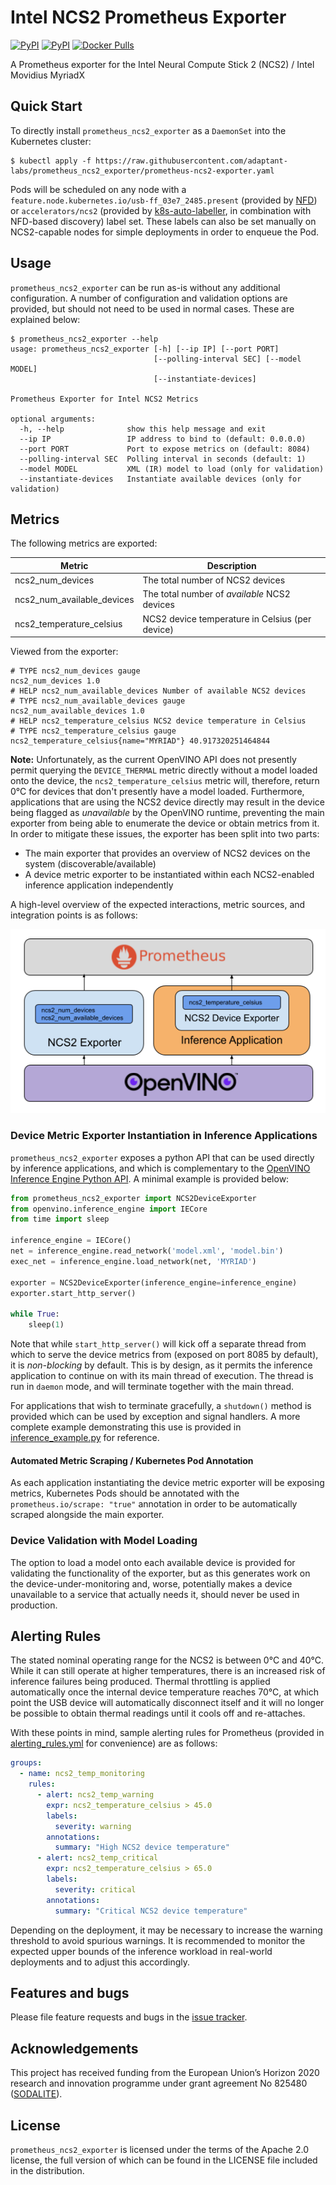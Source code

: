 # Intel NCS2 Prometheus Exporter

[![PyPI](https://img.shields.io/pypi/v/prometheus-ncs2-exporter.svg)](https://pypi.python.org/pypi/prometheus-ncs2-exporter)
[![PyPI](https://img.shields.io/pypi/pyversions/prometheus-ncs2-exporter.svg)](https://pypi.python.org/pypi/prometheus-ncs2-exporter)
[![Docker Pulls](https://img.shields.io/docker/pulls/adaptant/prometheus-ncs2-exporter.svg)](https://hub.docker.com/repository/docker/adaptant/prometheus-ncs2-exporter)

A Prometheus exporter for the Intel Neural Compute Stick 2 (NCS2) / Intel Movidius MyriadX

## Quick Start

To directly install `prometheus_ncs2_exporter` as a `DaemonSet` into the Kubernetes cluster:

```
$ kubectl apply -f https://raw.githubusercontent.com/adaptant-labs/prometheus_ncs2_exporter/prometheus-ncs2-exporter.yaml
```

Pods will be scheduled on any node with a `feature.node.kubernetes.io/usb-ff_03e7_2485.present` (provided by [NFD]) or
`accelerators/ncs2` (provided by [k8s-auto-labeller], in combination with NFD-based discovery) label set. These labels
can also be set manually on NCS2-capable nodes for simple deployments in order to enqueue the Pod.

[NFD]: https://github.com/kubernetes-sigs/node-feature-discovery
[k8s-auto-labeller]: https://github.com/adaptant-labs/k8s-auto-labeller

## Usage

`prometheus_ncs2_exporter` can be run as-is without any additional configuration. A number of configuration and
validation options are provided, but should not need to be used in normal cases. These are explained below:

```
$ prometheus_ncs2_exporter --help
usage: prometheus_ncs2_exporter [-h] [--ip IP] [--port PORT]
                                [--polling-interval SEC] [--model MODEL]
                                [--instantiate-devices]

Prometheus Exporter for Intel NCS2 Metrics

optional arguments:
  -h, --help              show this help message and exit
  --ip IP                 IP address to bind to (default: 0.0.0.0)
  --port PORT             Port to expose metrics on (default: 8084)
  --polling-interval SEC  Polling interval in seconds (default: 1)
  --model MODEL           XML (IR) model to load (only for validation)
  --instantiate-devices   Instantiate available devices (only for validation)
```

## Metrics

The following metrics are exported:

| Metric | Description |
|--------|-------------|
| ncs2_num_devices | The total number of NCS2 devices |
| ncs2_num_available_devices | The total number of *available* NCS2 devices |
| ncs2_temperature_celsius | NCS2 device temperature in Celsius (per device) |

Viewed from the exporter:

```
# TYPE ncs2_num_devices gauge
ncs2_num_devices 1.0
# HELP ncs2_num_available_devices Number of available NCS2 devices
# TYPE ncs2_num_available_devices gauge
ncs2_num_available_devices 1.0
# HELP ncs2_temperature_celsius NCS2 device temperature in Celsius
# TYPE ncs2_temperature_celsius gauge
ncs2_temperature_celsius{name="MYRIAD"} 40.917320251464844
```

**Note:** Unfortunately, as the current OpenVINO API does not presently permit querying the `DEVICE_THERMAL` metric
directly without a model loaded onto the device, the `ncs2_temperature_celsius` metric will, therefore, return 0°C for
devices that don't presently have a model loaded. Furthermore, applications that are using the NCS2 device directly
may result in the device being flagged as *unavailable* by the OpenVINO runtime, preventing the main exporter from
being able to enumerate the device or obtain metrics from it. In order to mitigate these issues, the exporter has been
split into two parts:

- The main exporter that provides an overview of NCS2 devices on the system (discoverable/available)
- A device metric exporter to be instantiated within each NCS2-enabled inference application independently

A high-level overview of the expected interactions, metric sources, and integration points is as follows:

![NCS2 Exporter Overview](https://github.com/adaptant-labs/prometheus_ncs2_exporter/blob/master/overview.png?raw=true)

### Device Metric Exporter Instantiation in Inference Applications

`prometheus_ncs2_exporter` exposes a python API that can be used directly by inference applications, and which is
complementary to the [OpenVINO Inference Engine Python API][inference_api]. A minimal example is provided below:

```python
from prometheus_ncs2_exporter import NCS2DeviceExporter
from openvino.inference_engine import IECore
from time import sleep

inference_engine = IECore()
net = inference_engine.read_network('model.xml', 'model.bin')
exec_net = inference_engine.load_network(net, 'MYRIAD')

exporter = NCS2DeviceExporter(inference_engine=inference_engine)
exporter.start_http_server()

while True:
    sleep(1)
```

Note that while `start_http_server()` will kick off a separate thread from which to serve the device metrics from
(exposed on port 8085 by default), it is *non-blocking* by default. This is by design, as it permits the inference
application to continue on with its main thread of execution. The thread is run in `daemon` mode, and will terminate
together with the main thread.

For applications that wish to terminate gracefully, a `shutdown()` method is provided which can be used by exception
and signal handlers. A more complete example demonstrating this use is provided in [inference_example.py][inference_example]
for reference.

#### Automated Metric Scraping / Kubernetes Pod Annotation

As each application instantiating the device metric exporter will be exposing metrics, Kubernetes Pods should be
annotated with the `prometheus.io/scrape: "true"` annotation in order to be automatically scraped alongside the main
exporter.

### Device Validation with Model Loading

The option to load a model onto each available device is provided for
validating the functionality of the exporter, but as this generates work on the device-under-monitoring and, worse,
potentially makes a device unavailable to a service that actually needs it, should never be used in production.

## Alerting Rules

The stated nominal operating range for the NCS2 is between 0°C and 40°C. While it can still operate at higher
temperatures, there is an increased risk of inference failures being produced. Thermal throttling is applied
automatically once the internal device temperature reaches 70°C, at which point the USB device will automatically
disconnect itself and it will no longer be possible to obtain thermal readings until it cools off and re-attaches.

With these points in mind, sample alerting rules for Prometheus (provided in [alerting_rules.yml][alerting_rules]
for convenience) are as follows:

```yaml
groups:
  - name: ncs2_temp_monitoring
    rules:
      - alert: ncs2_temp_warning
        expr: ncs2_temperature_celsius > 45.0
        labels:
          severity: warning
        annotations:
          summary: "High NCS2 device temperature"
      - alert: ncs2_temp_critical
        expr: ncs2_temperature_celsius > 65.0
        labels:
          severity: critical
        annotations:
          summary: "Critical NCS2 device temperature"
```

Depending on the deployment, it may be necessary to increase the warning threshold to avoid spurious warnings. It is
recommended to monitor the expected upper bounds of the inference workload in real-world deployments and to adjust this
accordingly.

## Features and bugs

Please file feature requests and bugs in the [issue tracker][tracker].

## Acknowledgements

This project has received funding from the European Union’s Horizon 2020 research and innovation programme under grant
agreement No 825480 ([SODALITE]).

## License

`prometheus_ncs2_exporter` is licensed under the terms of the Apache 2.0 license, the full
version of which can be found in the LICENSE file included in the distribution.

[tracker]: https://github.com/adaptant-labs/prometheus_ncs2_exporter/issues
[SODALITE]: https://sodalite.eu
[alerting_rules]: https://raw.githubusercontent.com/adaptant-labs/prometheus_ncs2_exporter/master/alerting_rules.yml
[inference_api]: https://docs.openvinotoolkit.org/2021.1/ie_python_api/annotated.html
[inference_example]: https://raw.githubusercontent.com/adaptant-labs/prometheus_ncs2_exporter/master/inference_example.py
